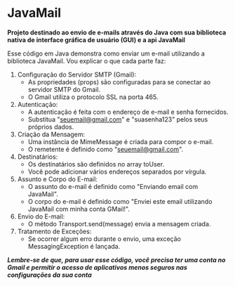 # JavaMail
**Projeto destinado ao envio de e-mails através do Java com sua biblioteca nativa de interface gráfica de usuário (GUI)  e a api JavaMail**

Esse código em Java demonstra como enviar um e-mail utilizando a biblioteca JavaMail. Vou explicar o que cada parte faz:

1. Configuração do Servidor SMTP (Gmail):
   - As propriedades (props) são configuradas para se conectar ao servidor SMTP do Gmail.
   - O Gmail utiliza o protocolo SSL na porta 465.
2. Autenticação:
   - A autenticação é feita com o endereço de e-mail e senha fornecidos.
   - Substitua "seuemail@gmail.com" e "suasenha123" pelos seus próprios dados.
3. Criação da Mensagem:
   - Uma instância de MimeMessage é criada para compor o e-mail.
   - O remetente é definido como "seuemail@gmail.com".
4. Destinatários:
   - Os destinatários são definidos no array toUser.
   - Você pode adicionar vários endereços separados por vírgula.
5. Assunto e Corpo do E-mail:
   - O assunto do e-mail é definido como "Enviando email com JavaMail".
   - O corpo do e-mail é definido como "Enviei este email utilizando JavaMail com minha conta GMail!".
6. Envio do E-mail:
   - O método Transport.send(message) envia a mensagem criada.
7. Tratamento de Exceções:
   - Se ocorrer algum erro durante o envio, uma exceção MessagingException é lançada.

***Lembre-se de que, para usar esse código, você precisa ter uma conta no Gmail e permitir o acesso de aplicativos menos seguros nas configurações da sua conta***

